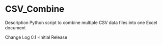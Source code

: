 CSV_Combine
===========

Description
Python script to combine multiple CSV data files into one Excel document

Change Log
0.1
-Initial Release
